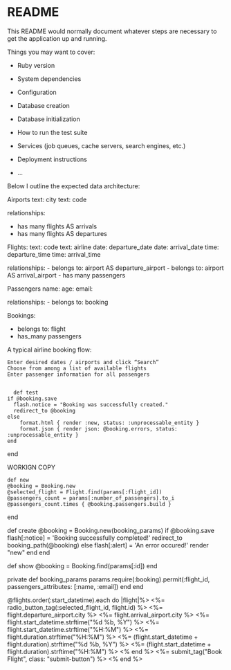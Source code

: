# README

This README would normally document whatever steps are necessary to get the
application up and running.

Things you may want to cover:

* Ruby version

* System dependencies

* Configuration

* Database creation

* Database initialization

* How to run the test suite

* Services (job queues, cache servers, search engines, etc.)

* Deployment instructions

* ...


Below I outline the expected data architecture:

Airports
  text: city
  text: code

  relationships:
  - has many flights AS arrivals
  - has many flights AS departures




Flights:
  text: code
  text: airline
  date: departure_date
  date: arrival_date
  time: departure_time
  time: arrival_time

  relationships:
    - belongs to: airport AS departure_airport
    - belongs to: airport AS arrival_airport
    - has many passengers

Passengers
  name: 
  age:
  email:
  
  relationships:
    - belongs to: booking

Bookings:
 - belongs to: flight
 - has_many passengers

A typical airline booking flow:

    Enter desired dates / airports and click “Search”
    Choose from among a list of available flights
    Enter passenger information for all passengers


      def test
    if @booking.save
      flash.notice = "Booking was successfully created."
      redirect_to @booking
    else
        format.html { render :new, status: :unprocessable_entity }
        format.json { render json: @booking.errors, status: :unprocessable_entity }
    end
  end


WORKIGN COPY

    def new
    @booking = Booking.new
    @selected_flight = Flight.find(params[:flight_id])
    @passengers_count = params[:number_of_passengers].to_i
    @passengers_count.times { @booking.passengers.build }
  end

  def create
    @booking = Booking.new(booking_params)
    if @booking.save
      flash[:notice] = 'Booking successfully completed!'
      redirect_to booking_path(@booking)
    else
      flash[:alert] = 'An error occured!'
      render "new"
    end
  end

  def show
    @booking = Booking.find(params[:id])
  end
 
  private
  def booking_params
    params.require(:booking).permit(:flight_id, passengers_attributes: [:name, :email])
  end
end


@flights.order(:start_datetime).each do |flight|%>
          <tr>
            <td><%= radio_button_tag(:selected_flight_id, flight.id) %></td>
            <td><%= flight.departure_airport.city %></td>
            <td><%= flight.arrival_airport.city %></td>
            <td><%= flight.start_datetime.strftime("%d %b, %Y") %></td>
            <td><%= flight.start_datetime.strftime("%H:%M") %></td>
            <td><%= flight.duration.strftime("%H:%M") %></td>
            <td><%= (flight.start_datetime + flight.duration).strftime("%d %b, %Y") %></td>
            <td><%= (flight.start_datetime + flight.duration).strftime("%H:%M") %></td>
          </tr>
        <% end %>
      </table>
      <%= submit_tag("Book Flight", class: "submit-button") %>
    <% end %>